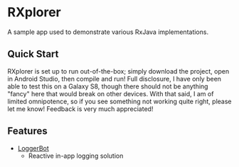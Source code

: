 # RXplorer
A sample app used to demonstrate various RxJava implementations.

## Quick Start
RXplorer is set up to run out-of-the-box; simply download the project, open in Android Studio, then compile and run! Full disclosure, I have only been able to test this on a Galaxy S8, though there should not be anything "fancy" here that would break on other devices. With that said, I am of limited omnipotence, so if you see something not working quite right, please let me know! Feedback is very much appreciated!

## Features
- [LoggerBot](https://github.com/ax-vasquez/RXplorer/tree/master/loggerbot)
    - Reactive in-app logging solution
